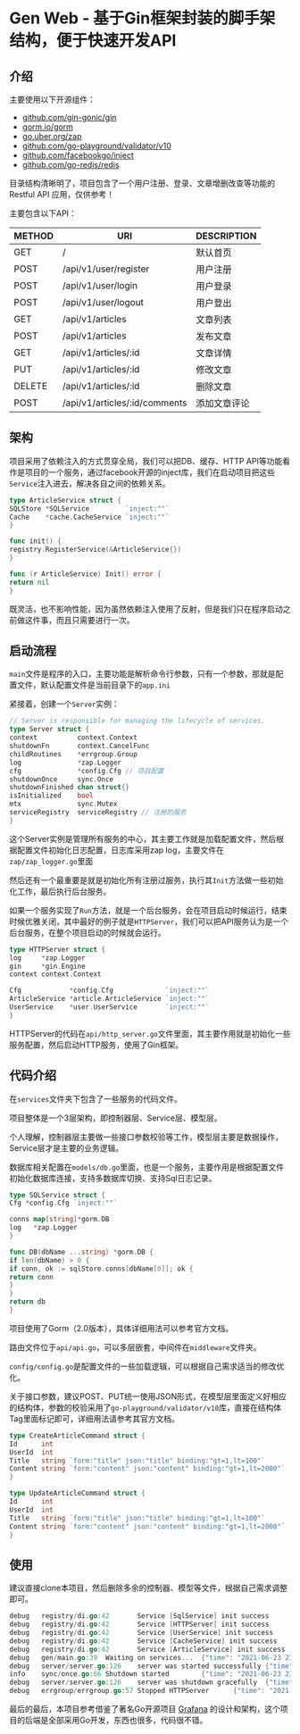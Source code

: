 # Gen Web - 基于Gin框架封装的脚手架结构，便于快速开发API

## 介绍

主要使用以下开源组件：

* [github.com/gin-gonic/gin](https://github.com/gin-gonic/gin)
* [gorm.io/gorm](https://gorm.io/gorm)
* [go.uber.org/zap](https://go.uber.org/zap)
* [github.com/go-playground/validator/v10](https://github.com/go-playground/validator/v10)
* [github.com/facebookgo/inject](https://github.com/facebookgo/inject)
* [github.com/go-redis/redis](https://github.com/go-redis/redis)

目录结构清晰明了，项目包含了一个用户注册、登录、文章增删改查等功能的 Restful API 应用，仅供参考！

主要包含以下API：

|METHOD|URI|DESCRIPTION|
|---|---|---|
|GET|/|默认首页
|POST|/api/v1/user/register|用户注册
|POST|/api/v1/user/login|用户登录
|POST|/api/v1/user/logout|用户登出
|GET|/api/v1/articles|文章列表
|POST|/api/v1/articles|发布文章
|GET|/api/v1/articles/:id|文章详情
|PUT|/api/v1/articles/:id|修改文章
|DELETE|/api/v1/articles/:id|删除文章
|POST|/api/v1/articles/:id/comments|添加文章评论

## 架构

项目采用了依赖注入的方式贯穿全局，我们可以把DB、缓存、HTTP API等功能看作是项目的一个服务，通过facebook开源的inject库，我们在启动项目把这些```Service```注入进去，解决各自之间的依赖关系。

```go
type ArticleService struct {
SQLStore *SQLService         `inject:""`
Cache    *cache.CacheService `inject:""`
}

func init() {
registry.RegisterService(&ArticleService{})
}

func (r ArticleService) Init() error {
return nil
}
```

既灵活，也不影响性能，因为虽然依赖注入使用了反射，但是我们只在程序启动之前做这件事，而且只需要进行一次。

## 启动流程

```main```文件是程序的入口，主要功能是解析命令行参数，只有一个参数，那就是配置文件，默认配置文件是当前目录下的```app.ini```

紧接着，创建一个```Server```实例：

```go
// Server is responsible for managing the lifecycle of services.
type Server struct {
context          context.Context
shutdownFn       context.CancelFunc
childRoutines    *errgroup.Group
log              *zap.Logger
cfg              *config.Cfg // 项目配置
shutdownOnce     sync.Once
shutdownFinished chan struct{}
isInitialized    bool
mtx              sync.Mutex
serviceRegistry  serviceRegistry // 注册的服务
}
```

这个Server实例是管理所有服务的中心，其主要工作就是加载配置文件，然后根据配置文件初始化日志配置，日志库采用zap log，主要文件在```zap/zap_logger.go```里面

然后还有一个最重要是就是初始化所有注册过服务，执行其```Init```方法做一些初始化工作，最后执行后台服务。

如果一个服务实现了```Run```方法，就是一个后台服务，会在项目启动时候运行，结束时候优雅关闭，其中最好的例子就是```HTTPServer```，我们可以把API服务认为是一个后台服务，在整个项目启动的时候就会运行。

```go
type HTTPServer struct {
log     *zap.Logger
gin     *gin.Engine
context context.Context

Cfg            *config.Cfg             `inject:""`
ArticleService *article.ArticleService `inject:""`
UserService    *user.UserService       `inject:""`
}
```

HTTPServer的代码在```api/http_server.go```文件里面，其主要作用就是初始化一些服务配置，然后启动HTTP服务，使用了Gin框架。

## 代码介绍

在```services```文件夹下包含了一些服务的代码文件。

项目整体是一个3层架构，即控制器层、Service层、模型层。

个人理解，控制器层主要做一些接口参数校验等工作，模型层主要是数据操作，Service层才是主要的业务逻辑。

数据库相关配置在```models/db.go```里面，也是一个服务，主要作用是根据配置文件初始化数据库连接，支持多数据库切换、支持Sql日志记录。

```go
type SQLService struct {
Cfg *config.Cfg `inject:""`

conns map[string]*gorm.DB
log   *zap.Logger
}

func DB(dbName ...string) *gorm.DB {
if len(dbName) > 0 {
if conn, ok := sqlStore.conns[dbName[0]]; ok {
return conn
}
}
return db
}
```

项目使用了Gorm（2.0版本），具体详细用法可以参考官方文档。

路由文件位于```api/api.go```，可以多层嵌套，中间件在```middleware```文件夹。

```config/config.go```是配置文件的一些加载逻辑，可以根据自己需求适当的修改优化。

关于接口参数，建议POST、PUT统一使用JSON形式，在模型层里面定义好相应的结构体，参数的校验采用了```go-playground/validator/v10```库，直接在结构体Tag里面标记即可，详细用法请参考其官方文档。

```go
type CreateArticleCommand struct {
Id      int
UserId  int
Title   string `form:"title" json:"title" binding:"gt=1,lt=100"`
Content string `form:"content" json:"content" binding:"gt=1,lt=2000"`
}

type UpdateArticleCommand struct {
Id      int
UserId  int
Title   string `form:"title" json:"title" binding:"gt=1,lt=100"`
Content string `form:"content" json:"content" binding:"gt=1,lt=2000"`
}
```

## 使用

建议直接clone本项目，然后删除多余的控制器、模型等文件，根据自己需求调整即可。

```go
debug   registry/di.go:42       Service [SqlService] init success       {"time": "2021-06-23 23:59:15"}
debug   registry/di.go:42       Service [HTTPServer] init success       {"time": "2021-06-23 23:59:15"}
debug   registry/di.go:42       Service [UserService] init success      {"time": "2021-06-23 23:59:15"}
debug   registry/di.go:42       Service [CacheService] init success     {"time": "2021-06-23 23:59:15"}
debug   registry/di.go:42       Service [ArticleService] init success   {"time": "2021-06-23 23:59:15"}
debug   gen/main.go:39  Waiting on services...  {"time": "2021-06-23 23:59:15", "module": "server"}
debug   server/server.go:126    server was started successfully {"time": "2021-06-23 23:59:15", "module": "http_server"}
info    sync/once.go:66 Shutdown started        {"time": "2021-06-23 23:59:15", "module": "server"}
debug   server/server.go:126    server was shutdown gracefully  {"time": "2021-06-23 23:59:15", "module": "http_server"}
debug   errgroup/errgroup.go:57 Stopped HTTPServer      {"time": "2021-06-23 23:59:15", "module": "server"}
``` 

最后的最后，本项目参考借鉴了著名Go开源项目 [Grafana](https://github.com/grafana/grafana) 的设计和架构，这个项目的后端是全部采用Go开发，东西也很多，代码很不错。